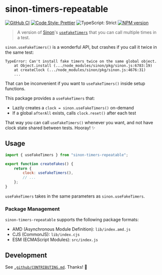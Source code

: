# sinon-timers-repeatable

[![GitHub CI](https://github.com/JoshuaKGoldberg/sinon-timers-repeatable/actions/workflows/compile.yml/badge.svg)](https://github.com/JoshuaKGoldberg/sinon-timers-repeatable/actions/workflows/compile.yml)
[![Code Style: Prettier](https://img.shields.io/badge/code_style-prettier-brightgreen.svg)](https://prettier.io)
![TypeScript: Strict](https://img.shields.io/badge/typescript-strict-brightgreen.svg)
[![NPM version](https://badge.fury.io/js/sinon-timers-repeatable.svg)](http://badge.fury.io/js/sinon-timers-repeatable)

> A version of [Sinon](https://sinonjs.org)'s [`useFakeTimers`](https://sinonjs.org/releases/latest/fake-timers) that you can call multiple times in a test.

`sinon.useFakeTimers()` is a wonderful API, but crashes if you call it twice in the same test:

```plaintext
TypeError: Can't install fake timers twice on the same global object.
    at Object.install (.../node_modules/sinon/pkg/sinon.js:6783:19)
    at createClock (.../node_modules/sinon/pkg/sinon.js:4676:31)
    ...
```

That can be inconvenient if you want to `useFakeTimers()` inside setup functions.

This package provides a `useFakeTimers` that:

- Lazily creates a `clock = sinon.useFakeTimers()` on-demand
- If a global `afterAll` exists, calls `clock.reset()` after each test

That way you can call `useFakeTimers()` whenever you want, and not have clock state shared between tests.
Hooray! ✨

## Usage

```js
import { useFakeTimers } from "sinon-timers-repeatable";

export function createFakes() {
	return {
		clock: useFakeTimers(),
		// ...
	};
}
```

`useFakeTimers` takes in the same parameters as `sinon.useFakeTimers`.

### Package Management

`sinon-timers-repeatable` supports the following package formats:

- AMD (Asynchronous Module Definition): `lib/index.amd.js`
- CJS (CommonJS): `lib/index.cjs`
- ESM (ECMAScript Modules): `src/index.js`

## Development

See [`.github/CONTRIBUTING.md`](./.github/CONTRIBUTING.md).
Thanks! 💖
